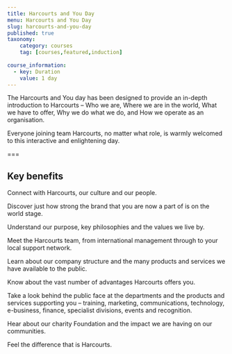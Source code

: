 ```yaml
---
title: Harcourts and You Day
menu: Harcourts and You Day
slug: harcourts-and-you-day
published: true
taxonomy:
	category: courses
	tag: [courses,featured,induction]
    
course_information:
  - key: Duration
    value: 1 day
---
```


The Harcourts and You day has been designed to provide an in-depth introduction to Harcourts – Who we are, Where we are in the world, What we have to offer, Why we do what we do, and How we operate as an organisation.

Everyone joining team Harcourts, no matter what role, is warmly welcomed to this interactive and enlightening day.

===

## Key benefits

Connect with Harcourts, our culture and our people.

Discover just how strong the brand that you are now a part of is on the world stage.

Understand our purpose, key philosophies and the values we live by.

Meet the Harcourts team, from international management through to your local support network.

Learn about our company structure and the many products and services we have available to the public.

Know about the vast number of advantages Harcourts offers you.

Take a look behind the public face at the departments and the products and services supporting you – training, marketing, communications, technology, e-business, finance, specialist divisions, events and recognition.

Hear about our charity Foundation and the impact we are having on our communities.

Feel the difference that is Harcourts.
